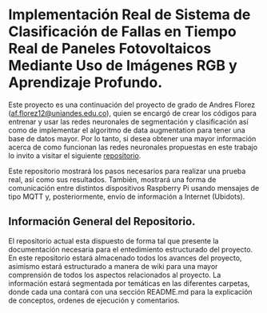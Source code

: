 # Implementación Real de Sistema de Clasificación de Fallas en Tiempo Real de Paneles Fotovoltaicos Mediante Uso de Imágenes RGB y Aprendizaje Profundo.
Este proyecto es una continuación del proyecto de grado de Andres Florez (af.florez12@uniandes.edu.co), quien se encargó de crear los códigos para entrenar y usar las redes neuronales de segmentación y clasificación así como de implementar el algoritmo de data augmentation para tener una base de datos mayor. Por lo tanto, si desea obtener una mayor información acerca de como funcionan las redes neuronales propuestas en este trabajo lo invito a visitar el siguiente [repositorio](https://github.com/AndresFlorez-Git/Proyecto_Electronica).

Este repositorio mostrará los pasos necesarios para realizar una prueba real, así como sus resultados. También, mostrará una forma de comunicación entre distintos dispositivos Raspberry Pi usando mensajes de tipo MQTT y, posteriormente, envío de información a Internet (Ubidots).

## Información General del Repositorio.

El repositorio actual esta dispuesto de forma tal que presente la documentación necesaria para el entedimiento estructurado del proyecto. En este repositorio estará almacenado todos los avances del proyecto, asimismo estará estructurado a manera de wiki para una mayor comprensión de todos los aspectos relacionados al proyecto. La información estará segmentada por temáticas en las diferentes carpetas, donde cada una contará con una sección README.md para la explicación de conceptos, ordenes de ejecución y comentarios.
